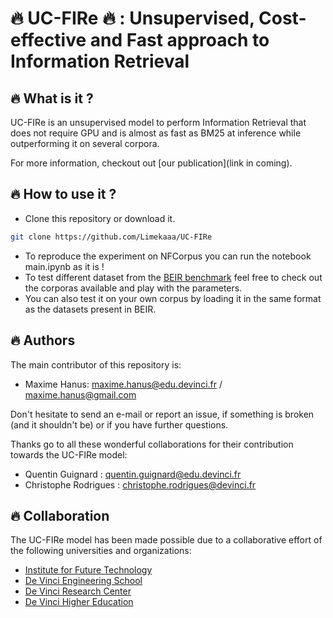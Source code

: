 #  :fire: UC-FIRe :fire: : Unsupervised, Cost-effective and Fast approach to Information Retrieval

## :fire: What is it ? 

UC-FIRe is an unsupervised model to perform Information Retrieval that does not require GPU and is almost as fast as BM25 at inference while outperforming it on several corpora.

For more information, checkout out [our publication](link in coming).

## :fire: How to use it ? 

- Clone this repository or download it.
```bash
git clone https://github.com/Limekaaa/UC-FIRe
```

- To reproduce the experiment on NFCorpus you can run the notebook main.ipynb as it is !
- To test different dataset from the [BEIR benchmark](https://github.com/beir-cellar) feel free to check out the corporas available and play with the parameters.
- You can also test it on your own corpus by loading it in the same format as the datasets present in BEIR.

## :fire: Authors

The main contributor of this repository is:

- Maxime Hanus: maxime.hanus@edu.devinci.fr / maxime.hanus@gmail.com

Don't hesitate to send an e-mail or report an issue, if something is broken (and it shouldn't be) or if you have further questions.

Thanks go to all these wonderful collaborations for their contribution towards the UC-FIRe model:

- Quentin Guignard : quentin.guignard@edu.devinci.fr
- Christophe Rodrigues : christophe.rodrigues@devinci.fr

## :fire: Collaboration 

The UC-FIRe model has been made possible due to a collaborative effort of the following universities and organizations:

- [Institute for Future Technology](https://ift.devinci.fr/)
- [De Vinci Engineering School](https://www.esilv.fr/)
- [De Vinci Research Center](https://www.devinci.fr/research-center/)
- [De Vinci Higher Education](https://www.devinci.fr/)



